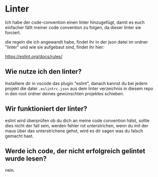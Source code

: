 # Linter

Ich habe der code-convention einen linter hinzugefügt, damit es euch einfacher fällt meiner code convention zu folgen, da dieser linter sie forciert. 

die regeln die ich angewandt habe, findet ihr in der json datei im ordner "linter" und wie sie aufgebaut sind, findet ihr hier:

https://eslint.org/docs/rules/

## Wie nutze ich den linter?

Installiere dir in vscode das plugin "eslint", danach kannst du bei jedem projekt die datei `.eslintrc.json` aus dem linter verzeichnis in diesem repo in den root ordner deines gewünschten projektes schieben.

## Wir funktioniert der linter?
eslint wird überprüfen ob du dich an meine code convention hälst, sollte dies nicht der fall sein, werden fehler rot unterstrichen, wenn du mit der maus über das unterstrichene gehst, wird es dir sagen was du falsch gemacht hast.

## Werde ich code, der nicht erfolgreich gelintet wurde lesen?
nein.
